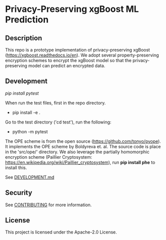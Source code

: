# Privacy-Preserving xgBoost ML Prediction

## Description
This repo is a prototype implementation of privacy-preserving xgBoost (https://xgboost.readthedocs.io/en).
We adopt several property-preserving encryption schemes to encrypt the xgBoost model so that
the privacy-preserving model can predict an encrypted data.

## Development

*pip install pytest*

When run the test files, first in the repo directory.

- pip install -e .

Go to the test directory ('cd test'), run the following:
- python -m pytest


The OPE scheme is from the open source (https://github.com/tonyo/pyope).
 It implements the OPE scheme by Boldyreva et. al. The source code is place in the 'src/ope/' directory.
 We also leverage the partially homomorphic encryption scheme
 (Paillier Cryptosystem: https://en.wikipedia.org/wiki/Paillier_cryptosystem), run __pip install phe__ to
 install this.

See [DEVELOPMENT.md](./DEVELOPMENT.md)

## Security

See [CONTRIBUTING](CONTRIBUTING.md#security-issue-notifications) for more information.

## License

This project is licensed under the Apache-2.0 License.
